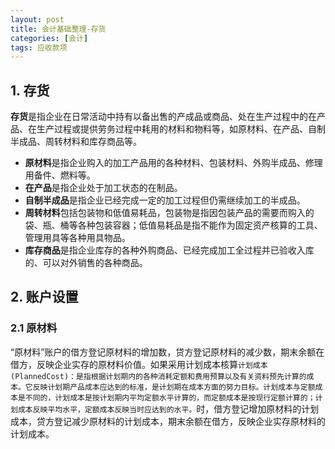```yaml
---
layout: post
title: 会计基础整理-存货
categories: [会计]
tags: 应收款项
---
```


## 1. 存货

**存货**是指企业在日常活动中持有以备出售的产成品或商品、处在生产过程中的在产品、在生产过程或提供劳务过程中耗用的材料和物料等，如原材料、在产品、自制半成品、周转材料和库存商品等。

- **原材料**是指企业购入的加工产品用的各种材料、包装材料、外购半成品、修理用备件、燃料等。
- **在产品**是指企业处于加工状态的在制品。
- **自制半成品**是指企业已经完成一定的加工过程但仍需继续加工的半成品。
- **周转材料**包括包装物和低值易耗品，包装物是指因包装产品的需要而购入的袋、瓶、桶等各种包装容器；低值易耗品是指不能作为固定资产核算的工具、管理用具等各种用具物品。
- **库存商品**是指企业库存的各种外购商品、已经完成加工全过程并已验收入库的、可以对外销售的各种商品。

## 2. 账户设置

### 2.1 原材料

“原材料”账户的借方登记原材料的增加数，贷方登记原材料的减少数，期末余额在借方，反映企业实存的原材料价值。如果采用计划成本核算`计划成本(PlannedCost)：是指根据计划期内的各种消耗定额和费用预算以及有关资料预先计算的成本。它反映计划期产品成本应达到的标准，是计划期在成本方面的努力目标。计划成本与定额成本是不同的，计划成本是按计划期内平均定额水平计算的，而定额成本是按现行定额计算的；计划成本反映平均水平，定额成本反映当时应达到的水平。`时，借方登记增加原材料的计划成本，贷方登记减少原材料的计划成本，期末余额在借方，反映企业实存原材料的计划成本。